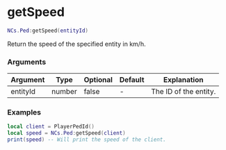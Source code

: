 # getSpeed

```lua
NCs.Ped:getSpeed(entityId)
```
Return the speed of the specified entity in km/h.

### Arguments
| Argument | Type   | Optional | Default | Explanation           |
|----------|--------|----------|---------|-----------------------|
| entityId | number | false    | -       | The ID of the entity. |

### Examples
```lua
local client = PlayerPedId()
local speed = NCs.Ped:getSpeed(client)
print(speed) -- Will print the speed of the client.
```